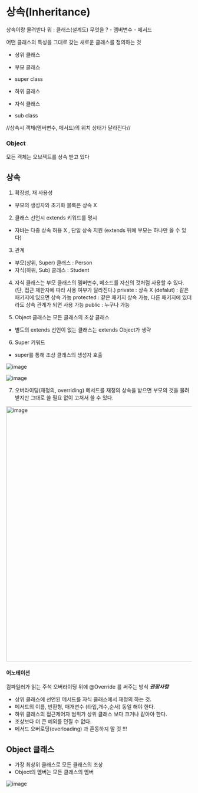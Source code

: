 # 상속(Inheritance)

상속이랑 물려받다
뭐 : 클래스(설계도)
무엇을 ? - 멤버변수
         - 메서드

어떤 클래스의 특성을 그대로 갖는 새로운 클래스를 정의하는 것
- 상위 클래스
- 부모 클래스
- super class
  
- 하위 클래스
- 자식 클래스
- sub class

 
//상속시 객체(멤버변수, 메서드)의 위치 상태가 달라진다//

### Object
모든 객체는 오브젝트를 상속 받고 있다

## 상속
1. 확장성, 재 사용성
  - 부모의 생성자와 초기화 블록은 상속 X
2. 클래스 선언시 extends 키워드를 명시
  - 자바는 다중 상속 허용 X , 단일 상속 지원 (extends 뒤에 부모는 하나만 올 수 있다)
3. 관계
  - 부모(상위, Super) 클래스 : Person
  - 자식(하위, Sub) 클래스 : Student
4. 자식 클래스는 부모 클래스의 멤버변수, 메소드를 자신의 것처럼 사용할 수 있다.
   (단, 접근 제한자에 따라 사용 여부가 달라진다.)
  private : 상속 X
  (defalut) : 같은 패키지에 있으면 상속 가능
  protected : 같은 패키지 상속 가능, 다른 패키지에 있더라도 상속 관계가 되면 사용 가능
  public : 누구나 가능

5. Object 클래스는 모든 클래스의 조상 클래스
  - 별도의 extends 선언이 없는 클래스는 extends Object가 생략

6. Super 키워드
  - super를 통해 조상 클래스의 생성자 호출
     
![image](https://user-images.githubusercontent.com/123134689/230576895-df48ce9b-cc70-42e8-8b2a-c794492f8eea.png)

![image](https://user-images.githubusercontent.com/123134689/230577199-7fd43c7e-57e7-4402-8e50-ddeebb27ede7.png)

7. 오버라이딩(재정의, overriding)
메서드를 재정의
상속을 받으면 부모의 것을 물려 받지만 그대로 쓸 필요 없이 고쳐서 쓸 수 있다.
<img width="692" alt="image" src="https://user-images.githubusercontent.com/123134689/230760307-3f65788a-d377-4fb1-8f08-452938722b08.png">


#### 어노테이션
컴파일러가 읽는 주석
오버라이딩 위에 @Override 를 써주는 방식
***권장사항***

- 상위 클래스에 선언된 메서드를 자식 클래스에서 재정의 하는 것.
- 메서드의 이름, 반환형, 매개변수 (타입,개수,순서) 동일 해야 한다.
- 하위 클래스의 접근제어자 범위가 상위 클래스 보다 크거나 같아야 한다.
- 조상보다 더 큰 예외를 던질 수 없다.
- 메서드 오버로딩(overloading) 과 혼동하지 말 것 !!!


## Object 클래스
- 가장 최상위 클래스로 모든 클래스의 조상
- Object의 멤버는 모든 클래스의 멤버

![image](https://user-images.githubusercontent.com/123134689/230760974-534b7c08-d6e5-4a95-886f-5e55e06de384.png)

